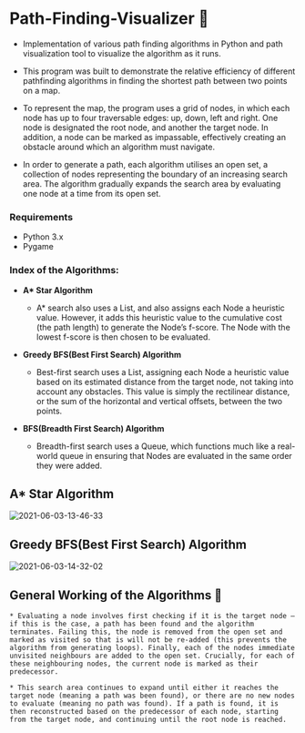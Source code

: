 # Path-Finding-Visualizer 👀
* Implementation of various path finding algorithms in Python and path visualization tool to visualize the algorithm as it runs.

* This program was built to demonstrate the relative efficiency of different pathfinding algorithms in finding the shortest path between two points on a map.

* To represent the map, the program uses a grid of nodes, in which each node has up to four traversable edges: up, down, left and right. One node is designated the root node, and another the target node. In addition, a node can be marked as impassable, effectively creating an obstacle around which an algorithm must navigate.

* In order to generate a path, each algorithm utilises an open set, a collection of nodes representing the boundary of an increasing search area. The algorithm gradually expands the search area by evaluating one node at a time from its open set.




### Requirements
* Python 3.x
* Pygame

### Index of the Algorithms:

* **A\* Star Algorithm**

    * A* search also uses a List, and also assigns each Node a heuristic value. However, it adds this heuristic value to the cumulative cost (the path length) to generate the Node’s f-score. The Node with the lowest f-score is then chosen to be evaluated.


* **Greedy BFS(Best First Search) Algorithm**

    * Best-first search uses a List, assigning each Node a heuristic value based on its estimated distance from the target node, not taking into account any obstacles. This value is simply the rectilinear distance, or the sum of the horizontal and vertical offsets, between the two points.

* **BFS(Breadth First Search) Algorithm**
  
    * Breadth-first search uses a Queue, which functions much like a real-world queue in ensuring that Nodes are evaluated in the same order they were added.


## A* Star Algorithm
![2021-06-03-13-46-33](https://user-images.githubusercontent.com/53933590/120613311-bf052280-c473-11eb-9ad5-ebe276b05fac.gif)

## Greedy BFS(Best First Search) Algorithm
![2021-06-03-14-32-02](https://user-images.githubusercontent.com/53933590/120618387-a814ff00-c478-11eb-8c0f-26aa73285b2b.gif)

## General Working of the Algorithms 👾

    * Evaluating a node involves first checking if it is the target node – if this is the case, a path has been found and the algorithm terminates. Failing this, the node is removed from the open set and marked as visited so that is will not be re-added (this prevents the algorithm from generating loops). Finally, each of the nodes immediate unvisited neighbours are added to the open set. Crucially, for each of these neighbouring nodes, the current node is marked as their predecessor.

    * This search area continues to expand until either it reaches the target node (meaning a path was been found), or there are no new nodes to evaluate (meaning no path was found). If a path is found, it is then reconstructed based on the predecessor of each node, starting from the target node, and continuing until the root node is reached.
